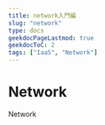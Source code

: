 ```yaml
---
title: network入門編
slug: "network"
type: docs
geekdocPageLastmod: true
geekdocToC: 2
tags: ["IaaS", "Network"]
---
```


# Network
Network
